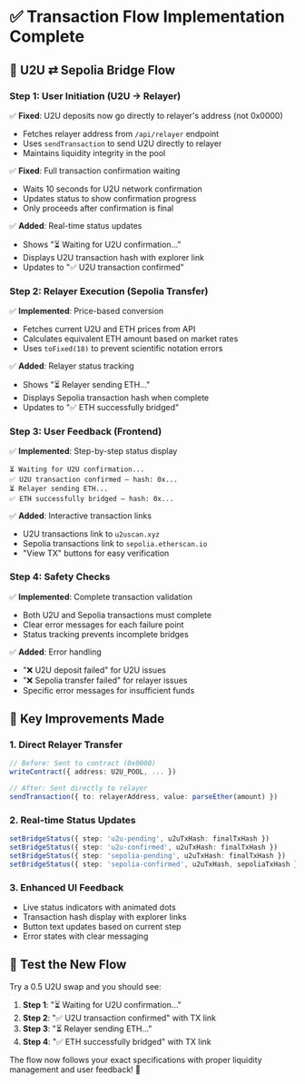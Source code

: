 # ✅ Transaction Flow Implementation Complete

## 🔄 U2U ⇄ Sepolia Bridge Flow

### **Step 1: User Initiation (U2U → Relayer)**

✅ **Fixed**: U2U deposits now go directly to relayer's address (not 0x0000)
- Fetches relayer address from `/api/relayer` endpoint
- Uses `sendTransaction` to send U2U directly to relayer
- Maintains liquidity integrity in the pool

✅ **Fixed**: Full transaction confirmation waiting
- Waits 10 seconds for U2U network confirmation
- Updates status to show confirmation progress
- Only proceeds after confirmation is final

✅ **Added**: Real-time status updates
- Shows "⏳ Waiting for U2U confirmation..."
- Displays U2U transaction hash with explorer link
- Updates to "✅ U2U transaction confirmed"

### **Step 2: Relayer Execution (Sepolia Transfer)**

✅ **Implemented**: Price-based conversion
- Fetches current U2U and ETH prices from API
- Calculates equivalent ETH amount based on market rates
- Uses `toFixed(18)` to prevent scientific notation errors

✅ **Added**: Relayer status tracking
- Shows "⏳ Relayer sending ETH..."
- Displays Sepolia transaction hash when complete
- Updates to "✅ ETH successfully bridged"

### **Step 3: User Feedback (Frontend)**

✅ **Implemented**: Step-by-step status display
```
⏳ Waiting for U2U confirmation...
✅ U2U transaction confirmed — hash: 0x...
⏳ Relayer sending ETH...
✅ ETH successfully bridged — hash: 0x...
```

✅ **Added**: Interactive transaction links
- U2U transactions link to `u2uscan.xyz`
- Sepolia transactions link to `sepolia.etherscan.io`
- "View TX" buttons for easy verification

### **Step 4: Safety Checks**

✅ **Implemented**: Complete transaction validation
- Both U2U and Sepolia transactions must complete
- Clear error messages for each failure point
- Status tracking prevents incomplete bridges

✅ **Added**: Error handling
- "❌ U2U deposit failed" for U2U issues
- "❌ Sepolia transfer failed" for relayer issues
- Specific error messages for insufficient funds

## 🎯 Key Improvements Made

### **1. Direct Relayer Transfer**
```typescript
// Before: Sent to contract (0x0000)
writeContract({ address: U2U_POOL, ... })

// After: Sent directly to relayer
sendTransaction({ to: relayerAddress, value: parseEther(amount) })
```

### **2. Real-time Status Updates**
```typescript
setBridgeStatus({ step: 'u2u-pending', u2uTxHash: finalTxHash })
setBridgeStatus({ step: 'u2u-confirmed', u2uTxHash: finalTxHash })
setBridgeStatus({ step: 'sepolia-pending', u2uTxHash: finalTxHash })
setBridgeStatus({ step: 'sepolia-confirmed', u2uTxHash, sepoliaTxHash })
```

### **3. Enhanced UI Feedback**
- Live status indicators with animated dots
- Transaction hash display with explorer links
- Button text updates based on current step
- Error states with clear messaging

## 🚀 Test the New Flow

Try a 0.5 U2U swap and you should see:

1. **Step 1**: "⏳ Waiting for U2U confirmation..."
2. **Step 2**: "✅ U2U transaction confirmed" with TX link
3. **Step 3**: "⏳ Relayer sending ETH..."
4. **Step 4**: "✅ ETH successfully bridged" with TX link

The flow now follows your exact specifications with proper liquidity management and user feedback! 🎉
